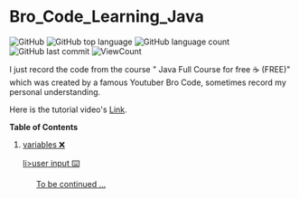 # Bro_Code_Learning_Java


![GitHub](https://img.shields.io/github/license/fermat01/Bro_Code_Learning_Java?style=flat)
![GitHub top language](https://img.shields.io/github/languages/top/fermat01/Bro_Code_Learning_Java?style=flat)
![GitHub language count](https://img.shields.io/github/languages/count/fermat01/Bro_Code_Learning_Java?style=flat)
![GitHub last commit](https://img.shields.io/github/last-commit/fermat01/Bro_Code_Learning_Java?style=flat)
![ViewCount](https://views.whatilearened.today/views/github/fermat01/Bro_Code_Learning_Java.svg?cache=remove)




I just record the code from the course " Java Full Course for free ☕ (FREE)" which was created by a famous Youtuber Bro Code, sometimes record my personal understanding.

Here is the tutorial video's [Link](https://www.youtube.com/watch?v=xk4_1vDrzzo&ab_channel=BroCode).

**Table of Contents**

<ol>
  <li><a href='https://github.com/fermat01/Bro_Code_Learning_Java/blob/master/programs/2_3_variables/Main.java'>variables ❌</li>


li><a href='https://github.com/fermat01/Bro_Code_Learning_Java/blob/master/programs/4_user_input/Main.java'>user input ⌨️</li>

<ol>


To be continued ...

<!--
1.  Java tutorial for beginners ☕
2.   variables ❌   
3.   swap two variables 💱
4.  user input ⌨️
5.   expressions 🧮
6.   GUI intro 🚩   
7.  Math class 📐   
8.  random numbers 🎲
9.  if statements 🚧
10.  switches ⬇
11.  logical operators ❗
12.  while loop 🔄
13.  for loop ➰
14.  nested loops ➿
15.   arrays 🚗
16. 2D arrays 🚚
17   String methods 💬
1.   wrapper classes 🎁
2.  ArrayList 🧾
3.   2D ArrayList 📜
4.  for-each loop 🔃
5.    methods 📞
6.    overloaded methods ☎️
7.    printf 🖨️
8.    final keyword ⛔
9.   objects (OOP) ☕
10.   constructors 👷
11. variable scope 🌍
12.   overloaded constructors 🍕
13.   toString method 🎉
14.   array of objects 🍱
15.   object passing 🏬
16.    static keyword ⚡
17.  inheritance 👪
18.   method overriding 🙅‍♂️
19.  super keyword 🦸‍♂️
20.  abstraction 👻
21.  access modifiers 🔒
22.   encapsulation 💊
23.   copy objects 🖨️
24.   interface 🦅
25. polymorphism 🏁
26.  dynamic polymorphism ✨
27.  exception handling ⚠️
28.  File class 📁
29.  FileWriter (write to a file) 📝
30.   FileReader (read a file) 📖
31.   audio 🔊
32.  GUI 🖼️
33.   labels 👨‍💻
34.   panels 🟥
35.  buttons 🛎️
36.   BorderLayout 🧭
37.   FlowLayout 🌊
38.   GridLayout 🔳
39. LayeredPane 📚
40.   open a new GUI window 🗔
41.   JOptionPane 🛑
42.  textfield 📛
43.  checkbox ✔️
44.   radio buttons 🔘
45.   combobox 📑
46.   slider 🌡️
47.   progress bar 📊
48.   menubar 🗄️
49.   select a file 🔎
50.   color chooser 🎨
51.   KeyListener 🚀
52.   MouseListener 🖱️
53.   drag and drop 👈
54.   key bindings ⌨️
55.   2D graphics 🖍️
56.   2D animation 👾
57.  generics ❓
58.   serialization 🥣
59.   TimerTask ⌚
60.  threads 🧵
61.   multithreading 🧶
62.   packages 📦
63.   compile/run command prompt 💽
64.  executable (.jar) ☕

-->